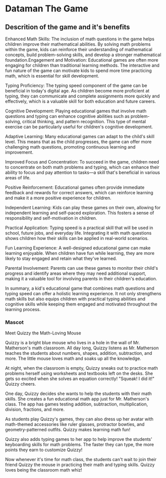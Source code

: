 <h1>Dataman The Game</h1>


<h2>Descrition of the game and it's benefits</h2> 
<body>Enhanced Math Skills: The inclusion of math questions in the game helps children improve their mathematical abilities. By solving math problems within the game, kids can reinforce their understanding of mathematical concepts, build problem-solving skills, and develop a stronger mathematical foundation.Engagement and Motivation: Educational games are often more engaging for children than traditional learning methods. The interactive and fun nature of the game can motivate kids to spend more time practicing math, which is essential for skill development.

Typing Proficiency: The typing speed component of the game can be beneficial in today's digital age. As children become more proficient at typing, they can communicate and complete assignments more quickly and effectively, which is a valuable skill for both education and future careers.

Cognitive Development: Playing educational games that involve math questions and typing can enhance cognitive abilities such as problem-solving, critical thinking, and pattern recognition. This type of mental exercise can be particularly useful for children's cognitive development.

Adaptive Learning: Many educational games can adapt to the child's skill level. This means that as the child progresses, the game can offer more challenging math questions, promoting continuous learning and improvement.

Improved Focus and Concentration: To succeed in the game, children need to concentrate on both math problems and typing, which can enhance their ability to focus and pay attention to tasks—a skill that's beneficial in various areas of life.

Positive Reinforcement: Educational games often provide immediate feedback and rewards for correct answers, which can reinforce learning and make it a more positive experience for children.

Independent Learning: Kids can play these games on their own, allowing for independent learning and self-paced exploration. This fosters a sense of responsibility and self-motivation in children.

Practical Application: Typing speed is a practical skill that will be used in school, future jobs, and everyday life. Integrating it with math questions shows children how their skills can be applied in real-world scenarios.

Fun Learning Experience: A well-designed educational game can make learning enjoyable. When children have fun while learning, they are more likely to stay engaged and retain what they've learned.

Parental Involvement: Parents can use these games to monitor their child's progress and identify areas where they may need additional support, making it a valuable tool for involving parents in their children's education.

In summary, a kid's educational game that combines math questions and typing speed can offer a holistic learning experience. It not only strengthens math skills but also equips children with practical typing abilities and cognitive skills while keeping them engaged and motivated throughout the learning process.
</body>

<h3>Mascot</h3>





Meet Quizzy the Math-Loving Mouse

Quizzy is a bright blue mouse who lives in a hole in the wall of Mr. Matherson's math classroom. All day long, Quizzy listens as Mr. Matherson teaches the students about numbers, shapes, addition, subtraction, and more. The little mouse loves math and soaks up all the knowledge.

At night, when the classroom is empty, Quizzy sneaks out to practice math problems herself using worksheets and textbooks left on the desks. She gets so excited when she solves an equation correctly! "Squeak! I did it!" Quizzy cheers.

One day, Quizzy decides she wants to help the students with their math skills. She creates a fun educational math app just for Mr. Matherson's class. The app has games testing addition, subtraction, multiplication, division, fractions, and more.

As students play Quizzy's games, they can also dress up her avatar with math-themed accessories like ruler glasses, protractor bowties, and geometry-patterned outfits. Quizzy makes learning math fun!

Quizzy also adds typing games to her app to help improve the students' keyboarding skills for math problems. The faster they can type, the more points they earn to customize Quizzy!

Now whenever it's time for math class, the students can't wait to join their friend Quizzy the mouse in practicing their math and typing skills. Quizzy loves being the classroom math whiz!

